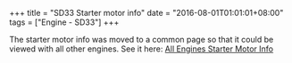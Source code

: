 +++
title = "SD33 Starter motor info"
date = "2016-08-01T01:01:01+08:00"
tags = ["Engine - SD33"]
+++

The starter motor info was moved to a common page so that it could be viewed with all other engines. See it here: [All Engines Starter Motor Info][Wiki: all starters]

[Wiki: all starters]: /wiki/other/starter-motor-info
